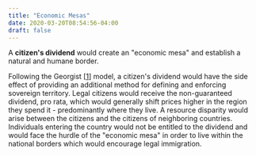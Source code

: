 ```yaml
---
title: "Economic Mesas"
date: 2020-03-20T08:54:56-04:00
draft: false
---
```

A **citizen's dividend** would create an "economic mesa" and establish a natural and humane border.

Following the Georgist [[1](https://en.wikipedia.org/wiki/Georgism#Revenue_uses "Georgism revenue uses - Wikipedia")] model, a citizen's dividend would have the side effect of providing an additional method for defining and enforcing sovereign territory. Legal citizens would receive the non-guaranteed dividend, pro rata, which would generally shift prices higher in the region they spend it - predominantly where they live. A resource disparity would arise between the citizens and the citizens of neighboring countries. Individuals entering the country would not be entitled to the dividend and would face the hurdle of the "economic mesa" in order to live within the national borders which would encourage legal immigration.
